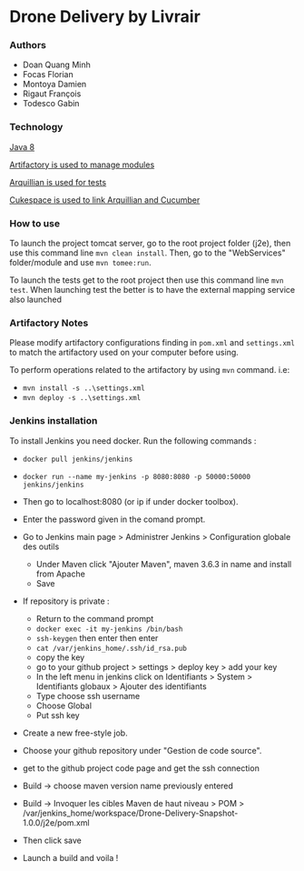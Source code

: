 # Drone Delivery by Livrair

### Authors
* Doan Quang Minh
* Focas Florian
* Montoya Damien
* Rigaut François
* Todesco Gabin

### Technology
[Java 8](https://www.java.com/fr/download/)

[Artifactory is used to manage modules](https://jfrog.com/artifactory/)

[Arquillian is used for tests](http://arquillian.org/)

[Cukespace is used to link Arquillian and Cucumber](https://github.com/cukespace/cukespace)

### How to use
To launch the project tomcat server, go to the root project folder (j2e), then use this command line `mvn clean install`. Then, go to the "WebServices" folder/module and use `mvn tomee:run`.

To launch the tests get to the root project then use this command line `mvn test`. When launching test the better is to have the external mapping service also launched

### Artifactory Notes
Please modify artifactory configurations finding in `pom.xml` and `settings.xml` to match the artifactory used on your computer before using.

To perform operations related to the artifactory by using `mvn` command. i.e:
 - `mvn install -s ..\settings.xml` 
 - `mvn deploy -s ..\settings.xml`

### Jenkins installation

To install Jenkins you need docker. Run the following commands :

- `docker pull jenkins/jenkins`
- `docker run --name my-jenkins -p 8080:8080 -p 50000:50000 jenkins/jenkins`

- Then go to localhost:8080 (or ip if under docker toolbox). 
- Enter the password given in the comand prompt. 
- Go to Jenkins main page > Administrer Jenkins > Configuration globale des outils
  - Under Maven click "Ajouter Maven", maven 3.6.3 in name and install from Apache
  - Save
- If repository is private :
  - Return to the command prompt
  - `docker exec -it my-jenkins /bin/bash`
  - `ssh-keygen` then enter then enter
  - `cat /var/jenkins_home/.ssh/id_rsa.pub`
  - copy the key
  - go to your github project > settings > deploy key > add your key
  - In the left menu in jenkins click on Identifiants > System > Identifiants globaux > Ajouter des identifiants
  - Type choose ssh username
  - Choose Global
  - Put ssh key
- Create a new free-style job.
- Choose your github repository under "Gestion de code source".
- get to the github project code page and get the ssh connection
- Build -> choose maven version name previously entered
- Build -> Invoquer les cibles Maven de haut niveau > POM > /var/jenkins_home/workspace/Drone-Delivery-Snapshot-1.0.0/j2e/pom.xml
- Then click save

- Launch a build and voila !
